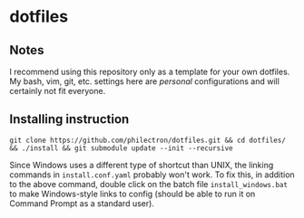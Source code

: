 # dotfiles

## Notes

I recommend using this repository only as a template for your own dotfiles. My bash, vim, git, etc. settings here are _personal_ configurations and will certainly not fit everyone.

## Installing instruction

    git clone https://github.com/philectron/dotfiles.git && cd dotfiles/ && ./install && git submodule update --init --recursive

Since Windows uses a different type of shortcut than UNIX, the linking commands in `install.conf.yaml` probably won't work. To fix this, in addition to the above command, double click on the batch file `install_windows.bat` to make Windows-style links to config (should be able to run it on Command Prompt as a standard user).
